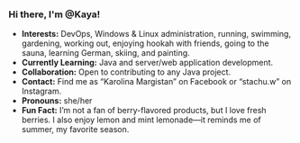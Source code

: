 ### Hi there, I'm @Kaya!

- **Interests:** DevOps, Windows & Linux administration, running, swimming, gardening, working out, enjoying hookah with friends, going to the sauna, learning German, skiing, and painting.  
- **Currently Learning:** Java and server/web application development.  
- **Collaboration:** Open to contributing to any Java project.  
- **Contact:** Find me as “Karolina Margistan” on Facebook or “stachu.w” on Instagram.  
- **Pronouns:** she/her  
- **Fun Fact:** I’m not a fan of berry-flavored products, but I love fresh berries. I also enjoy lemon and mint lemonade—it reminds me of summer, my favorite season.

<!---
stachu-w/About-me is a ✨ special ✨ repository because its `README.md` (this file) appears on your GitHub profile.
You can click the Preview link to take a look at your changes.
--->
